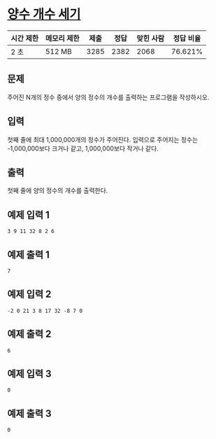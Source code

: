 # [양수 개수 세기](https://www.acmicpc.net/problem/14909)

| 시간 제한 | 메모리 제한 | 제출 | 정답 | 맞힌 사람 | 정답 비율 |
| --- | --- | --- | --- | --- | --- |
| 2 초 | 512 MB | 3285 | 2382 | 2068 | 76.621% |

## 문제

주어진 N개의 정수 중에서 양의 정수의 개수를 출력하는 프로그램을 작성하시오.

## 입력

첫째 줄에 최대 1,000,000개의 정수가 주어진다. 입력으로 주어지는 정수는 -1,000,000보다 크거나 같고, 1,000,000보다 작거나 같다.

## 출력

첫째 줄에 양의 정수의 개수를 출력한다.

## 예제 입력 1

```
3 9 11 32 8 2 6

```

## 예제 출력 1

```
7

```

## 예제 입력 2

```
-2 0 21 3 8 17 32 -8 7 0

```

## 예제 출력 2

```
6

```

## 예제 입력 3

```
0

```

## 예제 출력 3

```
0
```
